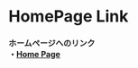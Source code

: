 ﻿<h1>HomePage Link</h1> 

<h4>
ホームページへのリンク <br/>
・<a href="https://eseakisakura.github.io/home.html">Home Page</a><br/>
</h4>
 
